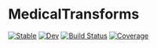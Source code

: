 # MedicalTransforms

[![Stable](https://img.shields.io/badge/docs-stable-blue.svg)](https://Dale-Black.github.io/MedicalTransforms.jl/stable)
[![Dev](https://img.shields.io/badge/docs-dev-blue.svg)](https://Dale-Black.github.io/MedicalTransforms.jl/dev)
[![Build Status](https://travis-ci.com/Dale-Black/MedicalTransforms.jl.svg?branch=master)](https://travis-ci.com/Dale-Black/MedicalTransforms.jl)
[![Coverage](https://codecov.io/gh/Dale-Black/MedicalTransforms.jl/branch/master/graph/badge.svg)](https://codecov.io/gh/Dale-Black/MedicalTransforms.jl)
